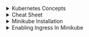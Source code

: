 <details>
<summary>Kubernetes Concepts </summary> <br/>

### **1. Kubernetes Terminologies**

**Control Plane:** The collection of processes that control kubernetes nodes. This is where all task assignment originates.

**Node:** A Kubernetes node is a small collection of resources that support one or more containers. Each node contains Docker, kube-proxy and kubelet -- services that help create the runtime environment and support Kubernetes pods.
A Node Controller manages all aspects of the node throughout its lifecycle. It maintains a list of nodes and available machines and resources, and it can delete unhealthy nodes or remove pods from unavailable nodes. You can use the command-line kubectl to run commands against the node.

**Cluster:** A cluster is a group of servers or computing resources that behave as a single system. For the purposes of Kubernetes, a cluster usually means the set of nodes you use to manage and run your containerized applications.

A Kubernetes cluster is made up of one primary node and a number of secondary nodes. The primary node controls the state of the entire cluster. It also issues all task assignments for the cluster, including scheduling, maintenance and updates.

**Kubelet:** *_**This service runs on nodes, reads the container manifests, and ensures the defined containers are started and running.**_*Kubelet is the agent that handles Kubernetes pods for each Kubernetes node. It registers nodes with the API server, and it ensures all containers on a pod are running and healthy. It reports to the primary node regarding the health of its host, and it conveys information to and from the API server. When the control plane requires something from a node, kubelet executes the action.

**Kubectl** The command line configuration tool for kubernetes.

**Kube-proxy.** Kube-proxy facilitates networking services for a Kubernetes environment. It handles networking communications both inside and outside of a Kubernetes cluster, and maintains network rules on nodes. It uses your OS's packet filtering layer when available, and when it can't use the packet filtering layer, it forwards network traffic itself.

**Kubernetes scheduler** The Kubernetes scheduler controls performance, capacity and availability of resources and containers throughout a given Kubernetes environment. It matches each pod you create to a suitable set of resources on a node and distributes copies of pods across different nodes to increase availability. It upholds affinity and anti-affinity rules and quality of service settings.

You can configure Kubernetes scheduler in one of two ways. The PriorityFunction policy directs the scheduler to rank machines based on best fit for a specific node, whereas the FitPredicate policy follows required rules.

**Namespaces:** In Kubernetes, the namespaces is effectively your working area. It's like a project in GCP or a similar thing in AWS.

**Etcd:** Etcd is the primary data store that Kubernetes uses. It contains all configuration data and information about the state of a given cluster, and it stores and replicates all cluster states. You can deploy etcd as either pods on the primary node or as an external cluster.

Etcd is defined as distributed, reliable key-value store for the most critical data of a distributed system.

**Pods:** A pod is effectively a unit of work. It is a way to describe a series of containers, the volumes they might share, and interconnections that those containers within the pod may need. You can have a pod that has a single container in it (or more than one container). Pods are flexible, too: Update one and it becomes version two, and version one is taken out, giving you a rolling update. As Jason spells out, "It gives us a way to say, 'I always want to have three and still be able to migrate an application live from one version to another version without having downtime.'

**Service:** It can be thought of as like a load balancer for pods. It knows which pods are alive, healthy, and ready to respond so that when we try to access whatever pod we want to get to instead of to connect to the deployment and getting the one we get, and then always asking that pod for work."

**Ingress:** This works with the service to make sure everything ends up in the right place. Ingress can also provide load balancing. 

Ingress is not a load balancer, but performs load balancing functions for a Kubernetes environment. It controls traffic to and from services, as well as external access to services. It performs load balancing tasks by setting up an external load balancer and directs traffic to that service based on a set of rules. This enables you to use multiple back-end services via the same IP address.

**Volume:** A Kubernetes volume is a directory containing all data accessible for containers in a given pod. Volumes provide a method for connecting containers and pods -- which only exist as long as you use them -- to a more permanent set of data stored elsewhere. When you delete a pod, the volume associated with it is destroyed as well. However, the data within that volume outlasts the containers or pods that use it.
Kubernetes supports about 20 different varieties of volumes, including emptyDir volumes, local volumes and specialty platform-specific volumes.

**ConfigMaps:** This is an API object for storing information in key-value pairs. "A ConfigMap is very useful for doing things like pre-stashing environment variables or files that can actually be mounted directly into pods without actually having to have an actual file system somewhere," Jason says, adding that they're not meant for confidential data.

**Secrets:** Secrets are an object and a place to store confidential information as the name implies.

## **2. Kubernetes Architecture ?**


#### **Namespaces**<br/>
![image](https://github.com/vibhordubey333/Kubernetes/assets/22407855/1d3ce8b5-54f0-4d39-a59e-ca198973a6fd)

![image](https://github.com/vibhordubey333/Kubernetes/assets/22407855/42099241-e2be-4784-b675-ea75209f7d60)


	- **Use cases:**<br/>		
 		1. Resource grouped in a namespace. Like Monitoring,Database,Elasic Stack.<br/>
		2. Conflicts: Many teams and same application. If two teams are using same cluster then it creates the issue as they both may overwrite the cluster.<br/>
		3. Resource sharing. Staging and development. Say, we deployed monitoring tools in a different namespace then they can be shared by staging and development environment.<br/>
		4. Blue/Green Deployment : Using different-different versions.<br/>
		5. Access and resource limits on namespace. Gives team access to their own namespace. Limit their resources as well.<br/>
	
	- **Limitations:**
		1. Say we've namespaces A1 and B1. And A1 has config map that references DB service now B1 service cannot use A1's config map it needs to create it's own. So, each NS must define there own ConfigMap. Same rule applies for Secrets as well.<br/>
		2. Resources which are not bound to namespaces are: volume, node. 
			- To view resources which are not bound to namespaces can be checked using:  `kubectl api-resources --namespaced=false`
			- `kubectl api-resources --namespaced=true` [Which are bound to a namespace.]
	
	 - K8's has 4 default namespaces. 
	```
	NAME              STATUS   AGE
	default           Active   146m -> If no namespace is defined then by default resources are created in this namespace.
	kube-node-lease   Active   146m -> Recent addition, it checks for the heartbeat of node. Each node has associated lease object in namespace which determines the node availbility.
	kube-public       Active   146m -> Contains publicly accessible data like config maps which contains cluster information. 
	kube-system       Active   146m -> Avoid tinkering with it. Contains, system processes[Master and kubectl processes]
	```
	-> Various methods to create a new namespace
		A. kubectl create ns your_namespace_name_here 
		B. Or kubectl apply -f deployment-file-name --namespace=your_namespace_name
		C. Best Practise. Define it in your deployment file. 



#### **Selectors**<br/>
Selectors, on the other hand, are used to select a group of objects based on their labels. They are used in various Kubernetes objects like Services, ReplicaSets, and Deployments to specify the Pods they are associated with.<br>

![image](https://github.com/vibhordubey333/Kubernetes/assets/22407855/dbf761c1-6ec9-496d-abd0-ef60aaf030da)


#### Exposing deployment port to service.
Ports defined in deployment is connecting to container port and port defined in service file is connecting to deployment port.

![image](https://github.com/vibhordubey333/Kubernetes/assets/22407855/38b4b060-8871-4d30-860b-947c151e0e66)

To verify whether port information[above] is correct or not:

```
kubectl get pod -o wide
kubectl get pod -o wide your_pod_name
```

#### Verify if service is mapped to a correct pod.
Execute `kubectl get svc` then `kubectl describe svc pod_name`
```
Name:              mongodb-service
	Namespace:         default
	Labels:            <none>
	Annotations:       <none>
	Selector:          app=mongodb
	Type:              ClusterIP
	IP Families:       <none>
	IP:                10.105.123.117
	IPs:               10.105.123.117
	Port:              <unset>  27017/TCP
	TargetPort:        27017/TCP
	Endpoints:         172.17.0.3:27017
	Session Affinity:  None
	Events:            <none>
```

**Emphasise on Endpoints field**

Execute `kubectl get po -o wide`<br/>

```
	NAME                                  READY   STATUS    RESTARTS   AGE   IP           NODE                NOMINATED NODE   READINESS GATES
	mongodb-deployment-77f7698445-xd49j   1/1     Running   0          79m   172.17.0.3   vibhor-virtualbox   <none>           <none>
```

**_Details from above commands are same i.e Pod IP address is same. Hence it is referring correct pod._**

## Ingress

  - **Without Ingress**<br/>
    We’ve to expose the application using which can be accessed using ip address and port no. <br/>
		
    **Usability**
      - Good for testcases
      - To tryout things.
        <br/>
        ![image](https://github.com/vibhordubey333/Kubernetes/assets/22407855/5a5f32b9-ea11-4499-a29d-53e444a55015)
        <br/>
	But production ready application should not accessed using ip address and port.<br/>
 
 	  ![image](https://github.com/vibhordubey333/Kubernetes/assets/22407855/30eaa433-98df-4cc2-9070-8a9fa8d6d007)

        YAML file example<br/>
    
    ![image](https://github.com/vibhordubey333/Kubernetes/assets/22407855/37a5cc45-2d66-48dd-91c3-50ea1020eb4e)

  - **With Ingress**
     - Request coming from outside will land on Ingress and ingress will forward it to pod.<br/>
       ![image](https://github.com/vibhordubey333/Kubernetes/assets/22407855/22953166-0464-43dd-8efb-dbbb7d110321)<br/>
       ![image](https://github.com/vibhordubey333/Kubernetes/assets/22407855/f1312253-89a6-4579-88a9-c32ff3ebbfe6)<br/>
     - YAML file example<br/>
       ![image](https://github.com/vibhordubey333/Kubernetes/assets/22407855/c3bb0e96-b7c3-4980-b624-c4095c42c5b2)<br/>





<br/>


## 3. **What about Docker?** <br/>
Docker can be used as a container runtime that Kubernetes orchestrates. When Kubernetes schedules a pod to a node, the kubelet on that node will instruct Docker to launch the specified containers.
The kubelet then continuously collects the status of those containers from Docker and aggregates that information in the control plane. Docker pulls containers onto that node and starts and stops those containers.
The difference when using Kubernetes with Docker is that an automated system asks Docker to do those things instead of the admin doing so manually on all nodes for all containers.
<details>
<summary>Interview Questions</summary>
1. How many ways we can access our microservice deployed using k8's ?<br/>

   A. Inside the pod using `exec` command
   B. Using pod IP `kubectl get po -n work -o wide`
   C. Using services like NodePort,ClusterIP,LoadBalancer and ExternalName

2. 

</details>

</details>


<details> 
<summary> Cheat Sheet</summary>

- Create namespace `kubectl create ns namespace`
- Run deployment and service `kubectl apply -f deployment/service_file_name -n namespace_name`
- Check deployments `kubcetl get deployments -n namespace_name`
- Check services `kubectl get svc -n namespace_name`
- Check IP of pods deployed `kubectl get po -n namespace -o wide`
- Edit the deployment of running pod `kubectl edit deploy pod_name_avoid_hexa_decimal_value -n namespace`
- Delete deployment `kubectl delete deployment deployment_name -n namespace`
- Delete service `kubectl delete svc service_name -n namespace`
- Access pod `kubectl exec -it pod_name -n namespace -- sh`
- To preview object without actually sending it to API server `kubectl apply -f file_name --dry-run=client`
- To find IP of `headless service`. 
   - Enter into pod `kubectl exec -it pod_name -n namespace -- sh`
   - Fire `nslookup serviceName.namespace.svc.cluster.local` 
- Accessing the pod with private IP using port forwarding.
 Pods are allocated a private IP address by default and cannot be reached outside of the cluster. You can use the kubectl port-forward command to map a local    port to a port inside the pod like this:<br/>
 `kubectl port-forward pod-name 8080:8080`

- Admin Commands
   - `minikube ip`
   - `kubectl get nodes`
   - `kubectl cluster-info`
   - `kubectl cluster-info dump`
- Secrets
   - `kubectl get secret`
   - `kubectl describe secret secret_name`
- Namespace
   - kubectl create ns
- 
</details>

 
<details>
<summary>Minikube Installation</summary>

- Install Minikube.
```
minikube version
minikube version: v1.27.1
commit: fe869b5d4da11ba318eb84a3ac00f336411de7ba
```
- Avoid using docker from snapd store. <br/>
- Run `minikube --vm-driver=none start --kubernetes-version=v1.17.0`

```
osboxes@osboxes:~$ minikube status
[sudo] password for osboxes:            
minikube
type: Control Plane
host: Running
kubelet: Running
apiserver: Running
kubeconfig: Configured

```
</details>

<details> 
<summary> Enabling Ingress In Minikube </summary>

- Refer documentation `https://kubernetes.io/docs/tasks/access-application-cluster/ingress-minikube/`
```
osboxes@osboxes:~$ minikube addons enable ingress
💡  ingress is an addon maintained by Kubernetes. For any concerns contact minikube on GitHub.
You can view the list of minikube maintainers at: https://github.com/kubernetes/minikube/blob/master/OWNERS
[sudo] password for osboxes:
    ▪ Using image k8s.gcr.io/ingress-nginx/controller:v0.49.3
    ▪ Using image docker.io/jettech/kube-webhook-certgen:v1.5.1
    ▪ Using image docker.io/jettech/kube-webhook-certgen:v1.5.1
🔎  Verifying ingress addon...
🌟  The 'ingress' addon is enabled
```
```
osboxes@osboxes:~$ kubectl get po -n ingress-nginx
NAME                                        READY   STATUS      RESTARTS   AGE
ingress-nginx-admission-create-cxh7x        0/1     Completed   0          3m42s
ingress-nginx-admission-patch-6pb78         0/1     Completed   0          3m42s
ingress-nginx-controller-67fd4fc6fd-hfbcj   1/1     Running     0          3m42s
```

</details>

